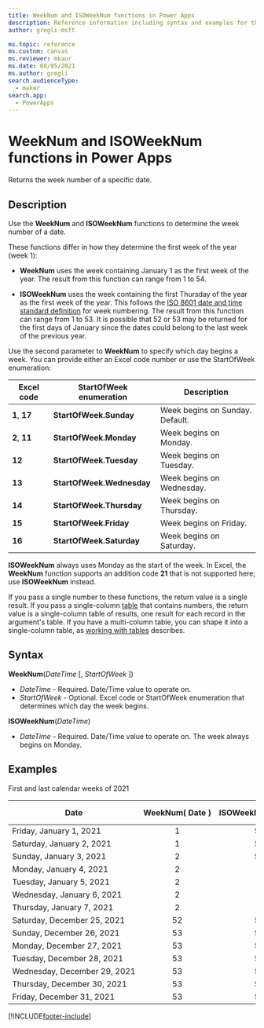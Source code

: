 ```yaml
---
title: WeekNum and ISOWeekNum functions in Power Apps
description: Reference information including syntax and examples for the WeekNum and ISOWeekNum functions in Power Apps.
author: gregli-msft

ms.topic: reference
ms.custom: canvas
ms.reviewer: mkaur
ms.date: 08/05/2021
ms.author: gregli
search.audienceType: 
  - maker
search.app: 
  - PowerApps
---
```

# WeekNum and ISOWeekNum functions in Power Apps

Returns the week number of a specific date. 

## Description

Use the **WeekNum** and **ISOWeekNum** functions to determine the week number of a date.

These functions differ in how they determine the first week of the year (week 1):

- **WeekNum** uses the week containing January 1 as the first week of the year.  The result from this function can range from 1 to 54.

- **ISOWeekNum** uses the week containing the first Thursday of the year as the first week of the year. This follows the [ISO 8601 date and time standard definition](https://en.wikipedia.org/wiki/ISO_week_date) for week numbering.  The result from this function can range from 1 to 53.  It is possible that 52 or 53 may be returned for the first days of January since the dates could belong to the last week of the previous year.

Use the second parameter to **WeekNum** to specify which day begins a week.  You can provide either an Excel code number or use the StartOfWeek enumeration:

| Excel code | StartOfWeek enumeration | Description |
| --- | --- | --- |
| **1**, **17** |**StartOfWeek.Sunday** |Week begins on Sunday.  Default. |
| **2**, **11** |**StartOfWeek.Monday** |Week begins on Monday. |
| **12** |**StartOfWeek.Tuesday** |Week begins on Tuesday. |
| **13** |**StartOfWeek.Wednesday** |Week begins on Wednesday. |
| **14** |**StartOfWeek.Thursday** |Week begins on Thursday. |
| **15** |**StartOfWeek.Friday** |Week begins on Friday. |
| **16** |**StartOfWeek.Saturday** |Week begins on Saturday. |

**ISOWeekNum** always uses Monday as the start of the week.  In Excel, the **WeekNum** function supports an addition code **21** that is not supported here; use **ISOWeekNum** instead.

If you pass a single number to these functions, the return value is a single result.  If you pass a single-column [table](/power-apps/maker/canvas-apps/working-with-tables) that contains numbers, the return value is a single-column table of results, one result for each record in the argument's table. If you have a multi-column table, you can shape it into a single-column table, as [working with tables](/power-apps/maker/canvas-apps/working-with-tables) describes.  

## Syntax

**WeekNum**(*DateTime* [, *StartOfWeek* ])

- *DateTime* - Required.  Date/Time value to operate on.  
- *StartOfWeek* - Optional.  Excel code or StartOfWeek enumeration that determines which day the week begins.

**ISOWeekNum**(*DateTime*)

- *DateTime* - Required.  Date/Time value to operate on.  The week always begins on Monday.

## Examples

First and last calendar weeks of 2021

| Date | WeekNum(&nbsp;Date&nbsp;) | ISOWeekNum(&nbsp;Date&nbsp;) | WeekNum(&nbsp;Date, StartOfWeek.Wednesday&nbsp;) |
|------|:-------:|:-------:|:------:|
| Friday,&nbsp;January&nbsp;1,&nbsp;2021 | 1 | 53 | 1 |
| Saturday,&nbsp;January&nbsp;2,&nbsp;2021 | 1 | 53 | 1 |
| Sunday,&nbsp;January&nbsp;3,&nbsp;2021 | 2 | 53 | 1 |
| Monday,&nbsp;January&nbsp;4,&nbsp;2021 | 2 | 1 | 1 |
| Tuesday,&nbsp;January&nbsp;5,&nbsp;2021 | 2 | 1 | 1 |
| Wednesday,&nbsp;January&nbsp;6,&nbsp;2021 | 2 | 1 | 2 |
| Thursday,&nbsp;January&nbsp;7,&nbsp;2021 | 2 | 1 | 2 |
| Saturday,&nbsp;December&nbsp;25,&nbsp;2021 | 52 | 51 | 52 |
| Sunday,&nbsp;December&nbsp;26,&nbsp;2021 | 53 | 51 | 52 |
| Monday,&nbsp;December&nbsp;27,&nbsp;2021 | 53 | 52 | 52 |
| Tuesday,&nbsp;December&nbsp;28,&nbsp;2021 | 53 | 52 | 52 |
| Wednesday,&nbsp;December&nbsp;29,&nbsp;2021 | 53 | 52 | 53 |
| Thursday,&nbsp;December&nbsp;30,&nbsp;2021 | 53 | 52 | 53 |
| Friday,&nbsp;December&nbsp;31,&nbsp;2021 | 53 | 52 | 53 |

[!INCLUDE[footer-include](../../includes/footer-banner.md)]